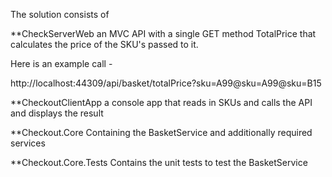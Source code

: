 The solution consists of 

**CheckServerWeb
an MVC API with a single GET method TotalPrice that calculates the price of the SKU's passed to it.

Here is an example call - 

http://localhost:44309/api/basket/totalPrice?sku=A99@sku=A99@sku=B15

**CheckoutClientApp
a console app that reads in SKUs and calls the API and displays the result

**Checkout.Core
Containing the BasketService and additionally required services

**Checkout.Core.Tests
Contains the unit tests to test the BasketService